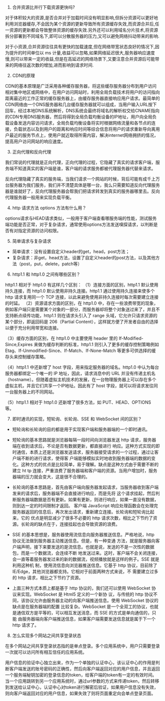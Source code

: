 1. 合并资源比并行下载资源更快吗?

对于体积较大的资源,是否合并对于加载时间没有明显影响,但拆分资源可以更好地利用浏览器缓存,不会因为某个资源的更新导致所有资源缓存失效,而资源合并后,任一资源的更新都会导致整体资源的缓存失效.另外还可以利用域名分片技术,将资源拆分部署到不同域名下,即可以分散服务器的压力,又可以避免网络抖动带来的影响.

对于小资源,合并资源往往具有更快的加载速度,但在网络带宽状态良好的情况下,因为提升的时间单位以 ms 计量,收益可以忽略,如果网络延迟很大,服务器响应速度慢,则可以带来一定的收益,但是在高延迟的网络场景下,又要注意合并资源后可能带来的网络往返次数的增加,进而影响到请求时间.

2. CDN的原理

CDN的基本原理是广泛采用各种缓存服务器，将这些缓存服务器分布到用户访问相对集中地区或网络中，在用户访问网站时，利用全局负载技术将用户的访问指向距离最近的工作正常的缓存服务器上，由缓存服务器直接响应用户请求。最简单的CDN网络由一个DNS服务器和几台缓存服务器就可以组成，当用户输入URL按下回车，经过本地DNS系统解析，DNS系统会最终将域名的解析权交给CNAME指向的CDN专用DNS服务器，然后将得到全局负载均衡设备的IP地址，用户向全局负载设备发送内容访问请求，全局负载均衡设备将实时根据网络流量和各节点的连接，负载状态以及到用户的距离和响应时间等综合信息将用户的请求重新导向离用户最近的服务节点上，使用户就近取得所需内容，解决internet网络拥挤的情况，提高用户访问网站的响应速度。

3. 正向代理和反向代理

我们常说的代理就是正向代理，正向代理的过程，它隐藏了真实的请求客户端，服务端不知道真实的客户端是谁，客户端的请求服务都被代理服务器代替来请求。

反向代理隐藏了真实的服务端，当我们请求一个网站的时候，背后可能有成千上万台服务器为我们服务，我们并不清楚具体是哪一台，我么只需要知道反向代理服务器是谁就好了，反向代理服务器会帮我们把请求转发到真实的服务器哪里去。反向代理服务器一般用来实现负载平衡。

4. http 请求方法 options 方法有什么用？

options请求与HEAD请求类似，一般用于客户端查看哪服务端的性能，测试服务端功能是否正常，对于复杂请求，通常使用options方法发送嗅探请求，以判断是否有对指定资源的访问权限。

5. 简单请求与复杂请求

- 简单请求：没有设置自定义header的get，head，post方法；
- 复杂请求：非get，head方法，设置了自定义header的post方法，以及其他方法（post，put，delete，patch等）

6. http1.1 和 http1.0 之间有哪些区别？

http1.1 相对于 http1.0 有这样几个区别：
（1）连接方面的区别，http1.1 默认使用持久连接，而 http1.0 默认使用非持久连接。http1.1 通过使用持久连接来使多个 http 请求复用同一个 TCP 连接，以此来避免使用非持久连接时每次需要建立连接的时延。
（2）资源请求方面的区别，在 http1.0 中，存在一些浪费带宽的现象，例如客户端只是需要某个对象的一部分，而服务器却将整个对象送过来了，并且不支持断点续传功能，http1.1 则在请求头引入了 range 头域，它允许只请求资源的某个部分，即返回码是 206（Partial Content），这样就方便了开发者自由的选择以便于充分利用带宽和连接。

（3）缓存方面的区别，在 http1.0 中主要使用 header 里的 If-Modified-Since,Expires 来做为缓存判断的标准，http1.1 则引入了更多的缓存控制策略例如 Etag、If-Unmodified-Since、If-Match、If-None-Match 等更多可供选择的缓存头来控制缓存策略。

（4）http1.1 中还新增了 host 字段，用来指定服务器的域名。http1.0 中认为每台服务器都绑定一个唯一的 IP 地址，因此，请求消息中的 URL 并没有传递主机名（hostname）。但随着虚拟主机技术的发展，在一台物理服务器上可以存在多个虚拟主机，并且它们共享一个IP地址。因此有了 host 字段，就可以将请求发往同一台服务器上的不同网站。

（5）http1.1 相对于 http1.0 还新增了很多方法，如 PUT、HEAD、OPTIONS 等。

7. 即时通讯的实现，短轮询、长轮询、SSE 和 WebSocket 间的区别？

- 短轮询和长轮询的目的都是用于实现客户端和服务器端的一个即时通讯。

- 短轮询的基本思路就是浏览器每隔一段时间向浏览器发送 http 请求，服务器端在收到请求后，不论是否有数据更新，都直接进行
响应。这种方式实现的即时通信，本质上还是浏览器发送请求，服务器接受请求的一个过程，通过让客户端不断的进行请求，使得客
户端能够模拟实时地收到服务器端的数据的变化。这种方式的优点是比较简单，易于理解。缺点是这种方式由于需要不断的建立 ht
tp 连接，严重浪费了服务器端和客户端的资源。当用户增加时，服务器端的压力就会变大，这是很不合理的。

- 长轮询的基本思路是，首先由客户端向服务器发起请求，当服务器收到客户端发来的请求后，服务器端不会直接进行响应，而是先将
这个请求挂起，然后判断服务器端数据是否有更新。如果有更新，则进行响应，如果一直没有数据，则到达一定的时间限制才返回。
客户端 JavaScript 响应处理函数会在处理完服务器返回的信息后，再次发出请求，重新建立连接。长轮询和短轮询比起来，它的
优点是明显减少了很多不必要的 http 请求次数，相比之下节约了资源。长轮询的缺点在于，连接挂起也会导致资源的浪费。

- SSE 的基本思想是，服务器使用流信息向服务器推送信息。严格地说，http 协议无法做到服务器主动推送信息。但是，有一种变通
方法，就是服务器向客户端声明，接下来要发送的是流信息。也就是说，发送的不是一次性的数据包，而是一个数据流，会连续不断
地发送过来。这时，客户端不会关闭连接，会一直等着服务器发过来的新的数据流，视频播放就是这样的例子。SSE 就是利用这种机
制，使用流信息向浏览器推送信息。它基于 http 协议，目前除了 IE/Edge，其他浏览器都支持。它相对于前面两种方式来说，不
需要建立过多的 http 请求，相比之下节约了资源。

- 上面三种方式本质上都是基于 http 协议的，我们还可以使用 WebSocket 协议来实现。WebSocket 是 Html5 定义的一个新协
议，与传统的 http 协议不同，该协议允许由服务器主动的向客户端推送信息。使用 WebSocket 协议的缺点是在服务器端的配置
比较复杂。WebSocket 是一个全双工的协议，也就是通信双方是平等的，可以相互发送消息，而 SSE 的方式是单向通信的，只能
由服务器端向客户端推送信息，如果客户端需要发送信息就是属于下一个 http 请求了。

8. 怎么实现多个网站之间共享登录状态

在多个网站之间共享登录状态指的是单点登录。多个应用系统中，用户只需要登录一次就可以访问所有相互信任的应用系统。

用户信息的验证中心独立出来，作为一个单独的认证中心，该认证中心的作用是判断客户端发送的账号密码的正确性，然后向客户端返回对应的用户信息，并且返回一个服务端秘钥加密的登录信息的token，给客户端的token有一定的有效时间。当一个应用跳转到另一个应用系统时，通过url参数的方式来传递token，然后转移到发送给认证中心，认证中心对token进行解密后验证，如果用户信息没有失效，则向客户端返回对应的用户信息，如果失效了则将页面重定向会单点登录页面。